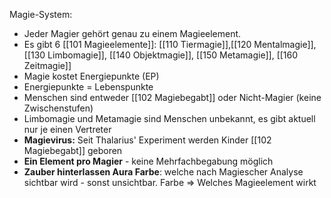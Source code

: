 Magie-System:
- Jeder Magier gehört genau zu einem Magieelement. 
- Es gibt 6 [[101 Magieelemente]]: [[110 Tiermagie]],[[120 Mentalmagie]], [[130 Limbomagie]], [[140 Objektmagie]], [[150 Metamagie]], [[160 Zeitmagie]] 
- Magie kostet Energiepunkte (EP)
- Energiepunkte = Lebenspunkte
- Menschen sind entweder [[102 Magiebegabt]] oder Nicht-Magier (keine Zwischenstufen)
- Limbomagie und Metamagie sind Menschen unbekannt, es gibt aktuell nur je einen Vertreter 
- **Magievirus:** Seit Thalarius' Experiment werden Kinder [[102 Magiebegabt]] geboren
- **Ein Element pro Magier** - keine Mehrfachbegabung möglich
- **Zauber hinterlassen Aura Farbe**: welche nach Magiescher Analyse sichtbar wird - sonst unsichtbar. Farbe => Welches Magieelement wirkt